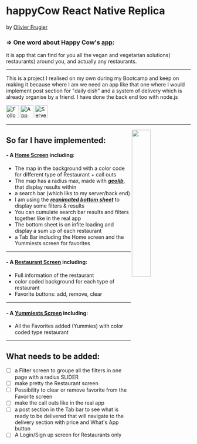 # happyCow React Native Replica
by [Olivier Frugier](https://github.com/voyagebagage) 

### => One word about Happy Cow's [app](https://www.happycow.net/mobile):                                                                                  
it is app that can find for you all the vegan and vegetarian solutions( restaurants) around you, and actually any restaurants.                             

--------------------------
This is a project I realised on my own during my Bootcamp and keep on making it because where I am we need an app like that one where I would implement post section for "daily dish" and a system of delivery which is already organise by a friend. I have done the back end too with node.js

[<img alt="Follow Voyage Bagage" src="https://i.imgur.com/GJgES2p.png" height="35px">](https://github.com/voyagebagage)
[<img alt="App Repository" src="https://imgur.com/XyaL8Dg.png" height="35px">](https://github.com/voyagebagage/oliv-happyCow-native)
[<img alt="Server Repository" src="https://imgur.com/rod7TG4.png" height="35px">](https://github.com/voyagebagage/olivDev--happy-cow--back)

--------------------------


<img src="https://user-images.githubusercontent.com/81431557/124770620-ad2c0900-df64-11eb-91a2-1ba72144ac66.png" align="right" min-height="40%" width="32%"/>

## So far I have implemented:

#### - A [Home Screen](https://github.com/voyagebagage/oliv-happyCow-native/blob/main/containers/HomeScreen.js) including:
   * The map in the background with a color code for different type of Restaurant + call outs
   * The map has a radius max, made with [_**geolib**_](https://www.npmjs.com/package/geolib), that display results within
   * a search bar (which liks to my server/back end)
   * I am using the [_**reanimated bottom sheet**_](https://github.com/osdnk/react-native-reanimated-bottom-sheet) to display some filters & results 
   * You can cumulate search bar results and filters together like in the real app
   * The bottom sheet is on infite loading and display a sum up of each restaurant
   * a Tab Bar including the Home screen and the Yummiests screen for favorites
--------------------------
#### - A [Restaurant Screen](https://github.com/voyagebagage/oliv-happyCow-native/blob/main/containers/RestaurantScreen.js) including:
   * Full information of the restaurant 
   * color coded background for each type of restaurant
   * Favorite buttons: add, remove, clear
--------------------------
#### - A [Yummiests Screen](https://github.com/voyagebagage/oliv-happyCow-native/blob/main/containers/Yummiests.js) including:
   * All the Favorites added (Yummies) with color coded type restaurant

--------------------------


<!-- -------------------------- -->

 ## What needs to be added:
   - [ ] a Filter screen to groupe all the filters in one page with a radius SLIDER
   - [ ] make pretty the Restaurant screen
   - [ ] Possibility to clear or remove favorite from the Favorite screen
   - [ ] make the call outs like in the real app
   - [ ] a post section in the Tab bar to see what is ready to be delivered that
     will navigate to the delivery section with price and What's App button
   - [ ] A Login/Sign up screen for Restaurants only
